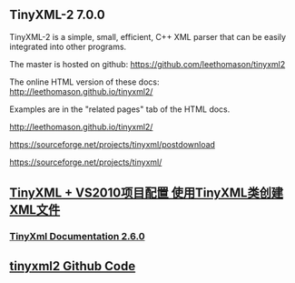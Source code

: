 ## TinyXML-2  7.0.0
TinyXML-2 is a simple, small, efficient, C++ XML parser that can be easily integrated into other programs.

The master is hosted on github: https://github.com/leethomason/tinyxml2

The online HTML version of these docs: http://leethomason.github.io/tinyxml2/

Examples are in the "related pages" tab of the HTML docs.

http://leethomason.github.io/tinyxml2/


https://sourceforge.net/projects/tinyxml/postdownload

https://sourceforge.net/projects/tinyxml/

## [TinyXML + VS2010项目配置 使用TinyXML类创建XML文件](https://www.xuebuyuan.com/1363695.html)
### [TinyXml Documentation 2.6.0](http://www.grinninglizard.com/tinyxmldocs/index.html)

## [tinyxml2 Github Code](https://github.com/leethomason/tinyxml2)
